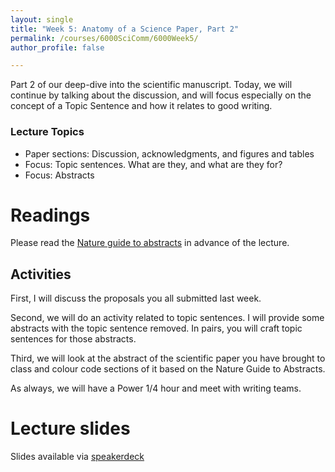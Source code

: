 ```yaml
---
layout: single
title: "Week 5: Anatomy of a Science Paper, Part 2"
permalink: /courses/6000SciComm/6000Week5/
author_profile: false

---
```


Part 2 of our deep-dive into the scientific manuscript. Today, we will continue by talking about the discussion, and will focus especially on the concept of a Topic Sentence and how it relates to good writing.

### Lecture Topics

* Paper sections: Discussion, acknowledgments, and figures and tables
* Focus: Topic sentences. What are they, and what are they for?
* Focus: Abstracts

# Readings

Please read the [Nature guide to abstracts](http://www.nature.com/nature/authors/gta/Letter_bold_para.doc) in advance of the lecture.

## Activities

First, I will discuss the proposals you all submitted last week.

Second, we will do an activity related to topic sentences. I will provide some abstracts with the topic sentence removed. In pairs, you will craft topic sentences for those abstracts.

Third, we will look at the abstract of the scientific paper you have brought to class and colour code sections of it based on the Nature Guide to Abstracts. 

As always, we will have a Power 1/4 hour and meet with writing teams.

# Lecture slides

<script async class="speakerdeck-embed" data-id="dc11ef21e1e44d458264f4da37ab4765" data-ratio="1.77777777777778" src="//speakerdeck.com/assets/embed.js"></script>

Slides available via [speakerdeck](https://speakerdeck.com/pandalusplatyceros/fish-6000-week-5-anatomy-of-a-science-paper-part-2)

